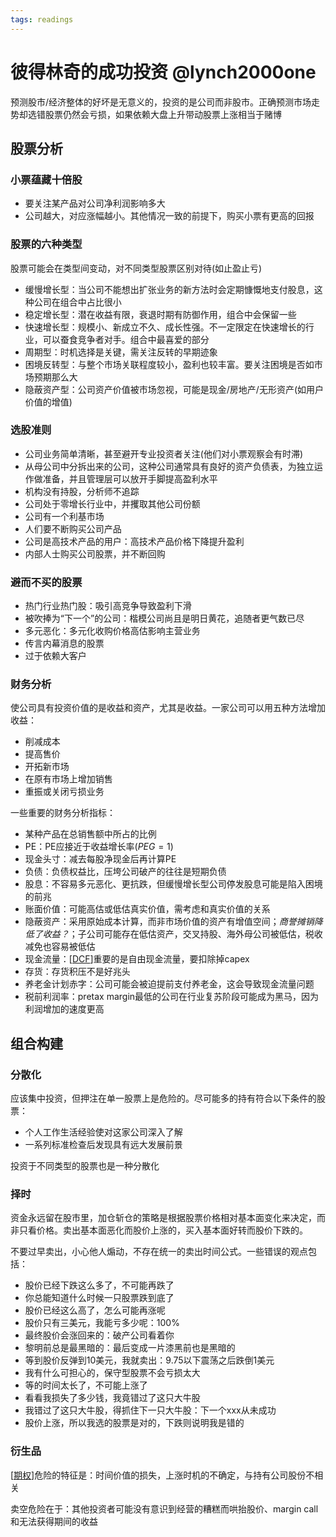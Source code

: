 ```yaml
---
tags: readings
---
```

# 彼得林奇的成功投资 @lynch2000one

预测股市/经济整体的好坏是无意义的，投资的是公司而非股市。正确预测市场走势却选错股票仍然会亏损，如果依赖大盘上升带动股票上涨相当于赌博

## 股票分析

### 小票蕴藏十倍股

- 要关注某产品对公司净利润影响多大
- 公司越大，对应涨幅越小。其他情况一致的前提下，购买小票有更高的回报

### 股票的六种类型

股票可能会在类型间变动，对不同类型股票区别对待(如止盈止亏)

- 缓慢增长型：当公司不能想出扩张业务的新方法时会定期慷慨地支付股息，这种公司在组合中占比很小
- 稳定增长型：潜在收益有限，衰退时期有防御作用，组合中会保留一些
- 快速增长型：规模小、新成立不久、成长性强。不一定限定在快速增长的行业，可以蚕食竞争者对手。组合中最喜爱的部分
- 周期型：时机选择是关键，需关注反转的早期迹象
- 困境反转型：与整个市场关联程度较小，盈利也较丰富。要关注困境是否如市场预期那么大
- 隐蔽资产型：公司资产价值被市场忽视，可能是现金/房地产/无形资产(如用户价值的增值)

### 选股准则

- 公司业务简单清晰，甚至避开专业投资者关注(他们对小票观察会有时滞)
- 从母公司中分拆出来的公司，这种公司通常具有良好的资产负债表，为独立运作做准备，并且管理层可以放开手脚提高盈利水平
- 机构没有持股，分析师不追踪
- 公司处于零增长行业中，并攫取其他公司份额
- 公司有一个利基市场
- 人们要不断购买公司产品
- 公司是高技术产品的用户：高技术产品价格下降提升盈利
- 内部人士购买公司股票，并不断回购

### 避而不买的股票

- 热门行业热门股：吸引高竞争导致盈利下滑
- 被吹捧为“下一个”的公司：楷模公司尚且是明日黄花，追随者更气数已尽
- 多元恶化：多元化收购价格高估影响主营业务
- 传言内幕消息的股票
- 过于依赖大客户

### 财务分析

使公司具有投资价值的是收益和资产，尤其是收益。一家公司可以用五种方法增加收益：

- 削减成本
- 提高售价
- 开拓新市场
- 在原有市场上增加销售
- 重振或关闭亏损业务

一些重要的财务分析指标：

- 某种产品在总销售额中所占的比例
- PE：PE应接近于收益增长率($PEG=1$)
- 现金头寸：减去每股净现金后再计算PE
- 负债：负债权益比，压垮公司破产的往往是短期负债
- 股息：不容易多元恶化、更抗跌，但缓慢增长型公司停发股息可能是陷入困境的前兆
- 账面价值：可能高估或低估真实价值，需考虑和真实价值的关系
- 隐蔽资产：采用原始成本计算，而非市场价值的资产有增值空间；*商誉摊销降低了收益？*；子公司可能存在低估资产，交叉持股、海外母公司被低估，税收减免也容易被低估
- 现金流量：[[DCF]]重要的是自由现金流量，要扣除掉capex
- 存货：存货积压不是好兆头
- 养老金计划赤字：公司可能会被迫提前支付养老金，这会导致现金流量问题
- 税前利润率：pretax margin最低的公司在行业复苏阶段可能成为黑马，因为利润增加的速度更高

## 组合构建

### 分散化

应该集中投资，但押注在单一股票上是危险的。尽可能多的持有符合以下条件的股票：

- 个人工作生活经验使对这家公司深入了解
- 一系列标准检查后发现具有远大发展前景

投资于不同类型的股票也是一种分散化

### 择时

资金永远留在股市里，加仓斩仓的策略是根据股票价格相对基本面变化来决定，而非只看价格。卖出基本面恶化而股价上涨的，买入基本面好转而股价下跌的。

不要过早卖出，小心他人煽动，不存在统一的卖出时间公式。一些错误的观点包括：

- 股价已经下跌这么多了，不可能再跌了
- 你总能知道什么时候一只股票跌到底了
- 股价已经这么高了，怎么可能再涨呢
- 股价只有三美元，我能亏多少呢：100%
- 最终股价会涨回来的：破产公司看着你
- 黎明前总是最黑暗的：最后变成一片漆黑前也是黑暗的
- 等到股价反弹到10美元，我就卖出：9.75以下震荡之后跌倒1美元
- 我有什么可担心的，保守型股票不会亏损太大
- 等的时间太长了，不可能上涨了
- 看看我损失了多少钱，我竟错过了这只大牛股
- 我错过了这只大牛股，得抓住下一只大牛股：下一个xxx从未成功
- 股价上涨，所以我选的股票是对的，下跌则说明我是错的

### 衍生品

[[期权]]危险的特征是：时间价值的损失，上涨时机的不确定，与持有公司股份不相关

卖空危险在于：其他投资者可能没有意识到经营的糟糕而哄抬股价、margin call和无法获得期间的收益

[//begin]: # "Autogenerated link references for markdown compatibility"
[DCF]: <../finance/corporate finance/DCF.md> "DCF"
[期权]: ../finance/FE/期权.md "期权"
[//end]: # "Autogenerated link references"

